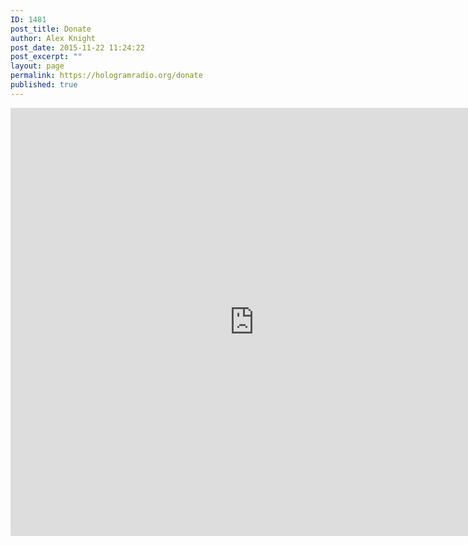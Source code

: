 ```yaml
---
ID: 1481
post_title: Donate
author: Alex Knight
post_date: 2015-11-22 11:24:22
post_excerpt: ""
layout: page
permalink: https://hologramradio.org/donate
published: true
---
```

<iframe src="https://donorbox.org/embed/hologramradio?show_content=true" height="685px" width="100%" style="max-width:100%; min-width:780px" seamless="seamless" name="donorbox" frameborder="0" scrolling="no"></iframe>